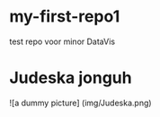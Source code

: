 # my-first-repo1
test repo voor minor DataVis

# Judeska jonguh
![a dummy picture] (img/Judeska.png)

